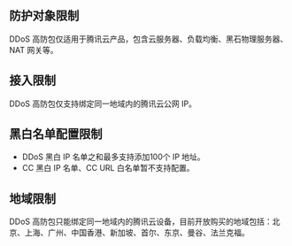 ## 防护对象限制
DDoS 高防包仅适用于腾讯云产品，包含云服务器、负载均衡、黑石物理服务器、NAT 网关等。

## 接入限制
DDoS 高防包仅支持绑定同一地域内的腾讯云公网 IP。

## 黑白名单配置限制
- DDoS 黑白 IP 名单之和最多支持添加100个 IP 地址。
- CC 黑白 IP 名单、CC URL 白名单暂不支持配置。

## 地域限制
DDoS 高防包只能绑定同一地域内的腾讯云设备，目前开放购买的地域包括：北京、上海、广州、中国香港、新加坡、首尔、东京、曼谷、法兰克福。

